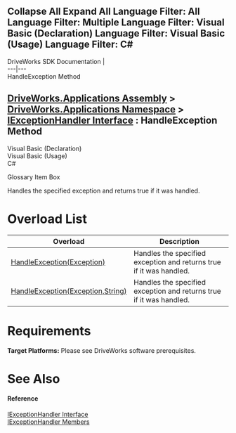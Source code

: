 Collapse All Expand All Language Filter: All  Language Filter: Multiple  Language Filter: Visual Basic (Declaration) Language Filter: Visual Basic (Usage) Language Filter: C#  
---  
DriveWorks SDK Documentation  |   
---|---  
HandleException Method   
  
[DriveWorks.Applications Assembly](topic13.md) > [DriveWorks.Applications Namespace](topic16.md) > [IExceptionHandler Interface](topic207.md) : HandleException Method  
---  
  
Visual Basic (Declaration)    
Visual Basic (Usage)    
C# 

Glossary Item Box

Handles the specified exception and returns true if it was handled. 

# Overload List

Overload| Description  
---|---  
[HandleException(Exception)](topic213.md)| Handles the specified exception and returns true if it was handled.   
[HandleException(Exception,String)](topic214.md)| Handles the specified exception and returns true if it was handled.   
  
# Requirements

**Target Platforms:** Please see DriveWorks software prerequisites.

# See Also

#### Reference

[IExceptionHandler Interface](topic207.md)   
[IExceptionHandler Members](topic208.md)


